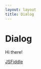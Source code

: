 ```yaml
---
layout: layout
title: Dialog
---
```


# Dialog

Hi there!

[JSFiddle](http://jsfiddle.net/gh/get/backflip/adg/widget/dialog/)
